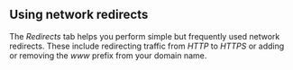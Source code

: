 <!-- post: -->


## Using network redirects

The _Redirects_ tab helps you perform simple but frequently used network redirects. These include redirecting traffic from _HTTP_ to _HTTPS_ or adding or removing the _www_ prefix from your domain name.


